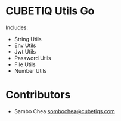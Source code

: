# CUBETIQ Utils Go

Includes:

- String Utils
- Env Utils
- Jwt Utils
- Password Utils
- File Utils
- Number Utils

# Contributors

- Sambo Chea <sombochea@cubetiqs.com>
